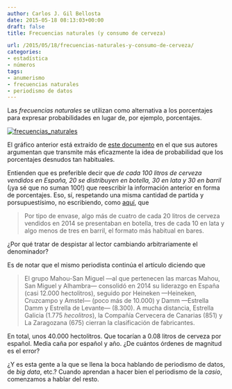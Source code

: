 ```yaml
---
author: Carlos J. Gil Bellosta
date: 2015-05-18 08:13:03+00:00
draft: false
title: Frecuencias naturales (y consumo de cerveza)

url: /2015/05/18/frecuencias-naturales-y-consumo-de-cerveza/
categories:
- estadística
- números
tags:
- anumerismo
- frecuencias naturales
- periodismo de datos
---
```


Las _frecuencias naturales_ se utilizan como alternativa a los porcentajes para expresar probabilidades en lugar de, por ejemplo, porcentajes.

[![frecuencias_naturales](/wp-uploads/2015/05/frecuencias_naturales.png)
](/wp-uploads/2015/05/frecuencias_naturales.png)

El gráfico anterior está extraído de [este documento](http://www.diss.fu-berlin.de/diss/servlets/MCRFileNodeServlet/FUDISS_derivate_000000001633/01_chapter1.pdf?hosts=) en el que sus autores argumentan que transmite más eficazmente la idea de probabilidad que los porcentajes desnudos tan habituales.

Entienden que es preferible decir que _de cada 100 litros de cerveza vendidos en España, 20 se distribuyen en botella, 30 en lata y 30 en barril_ (¡ya sé que no suman 100!) que reescribir la información anterior en forma de porcentajes. Eso, sí, respetando una misma cantidad de partida y porsupuestísimo, no escribiendo, como [aquí](http://economia.elpais.com/economia/2015/05/14/actualidad/1431625165_052272.html), que

>Por tipo de envase, algo más de cuatro de cada 20 litros de cerveza vendidos en 2014 se presentaban en botella, tres de cada 10 en lata y algo menos de tres en barril, el formato más habitual en bares.

¿Por qué tratar de despistar al lector cambiando arbitrariamente el denominador?

Es de notar que el mismo periodista continúa el artículo diciendo que

>El grupo Mahou-San Miguel —al que pertenecen las marcas Mahou, San Miguel y Alhambra— consolidó en 2014 su liderazgo en España (casi 12.000 hectolitros), seguido por Heineken —Heineken, Cruzcampo y Amstel— (poco más de 10.000) y Damm —Estrella Damm y Estrella de Levante— (8.300). A mucha distancia, Estrella Galicia (1.775 _hecolitros_), la Compañía Cervecera de Canarias (851) y La Zaragozana (675) cierran la clasificación de fabricantes.

En total, unos 40.000 hectolitros. Que tocarían a 0.08 litros de cerveza por español. Media caña por español y año. ¿De cuántos órdenes de magnitud es el error?

¿Y es esta gente a la que se llena la boca hablando de periodismo de datos, de _big data_, etc.? Cuando aprendan a hacer bien el periodismo de la _casio_, comenzamos a hablar del resto.
